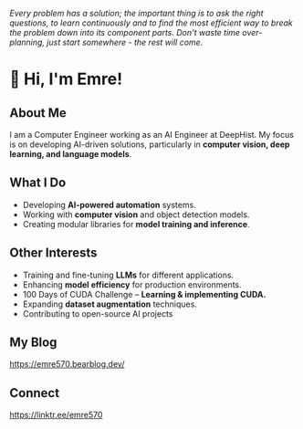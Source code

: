 *Every problem has a solution; the important thing is to ask the right questions, to learn continuously and to find the most efficient way to break the problem down into its component parts. Don't waste time over-planning, just start somewhere - the rest will come.*

# 👋 Hi, I'm Emre! 

## About Me
I am a Computer Engineer working as an AI Engineer at DeepHist. My focus is on developing AI-driven solutions, particularly in **computer vision, deep learning, and language models**.  

## What I Do
- Developing **AI-powered automation** systems.  
- Working with **computer vision** and object detection models.  
- Creating modular libraries for **model training and inference**.  

## Other Interests
- Training and fine-tuning **LLMs** for different applications.  
- Enhancing **model efficiency** for production environments.  
- 100 Days of CUDA Challenge – **Learning & implementing CUDA.**  
- Expanding **dataset augmentation** techniques.
- Contributing to open-source AI projects

## My Blog
https://emre570.bearblog.dev/

## Connect
https://linktr.ee/emre570
